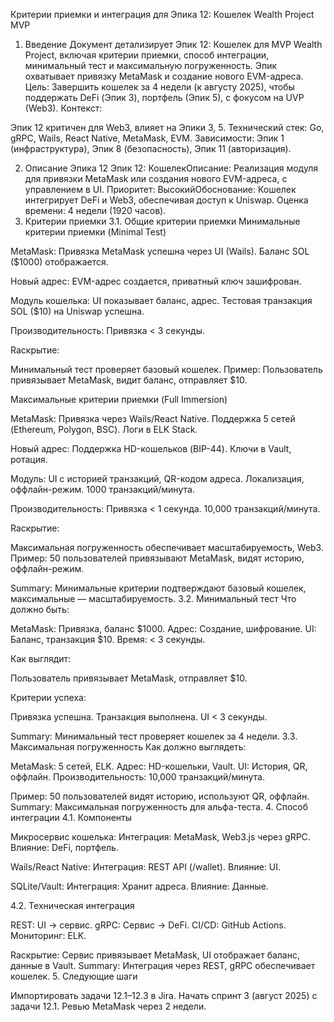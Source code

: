 Критерии приемки и интеграция для Эпика 12: Кошелек Wealth Project MVP
1. Введение
Документ детализирует Эпик 12: Кошелек для MVP Wealth Project, включая критерии приемки, способ интеграции, минимальный тест и максимальную погруженность. Эпик охватывает привязку MetaMask и создание нового EVM-адреса.
Цель: Завершить кошелек за 4 недели (к августу 2025), чтобы поддержать DeFi (Эпик 3), портфель (Эпик 5), с фокусом на UVP (Web3).
Контекст:

Эпик 12 критичен для Web3, влияет на Эпики 3, 5.
Технический стек: Go, gRPC, Wails, React Native, MetaMask, EVM.
Зависимости: Эпик 1 (инфраструктура), Эпик 8 (безопасность), Эпик 11 (авторизация).

2. Описание Эпика 12
Эпик 12: КошелекОписание: Реализация модуля для привязки MetaMask или создания нового EVM-адреса, с управлением в UI.
Приоритет: ВысокийОбоснование: Кошелек интегрирует DeFi и Web3, обеспечивая доступ к Uniswap.
Оценка времени: 4 недели (1920 часов).
3. Критерии приемки
3.1. Общие критерии приемки
Минимальные критерии приемки (Minimal Test)

MetaMask:
Привязка MetaMask успешна через UI (Wails).
Баланс SOL ($1000) отображается.


Новый адрес:
EVM-адрес создается, приватный ключ зашифрован.


Модуль кошелька:
UI показывает баланс, адрес.
Тестовая транзакция SOL ($10) на Uniswap успешна.


Производительность:
Привязка < 3 секунды.



Raскрытие:

Минимальный тест проверяет базовый кошелек.
Пример: Пользователь привязывает MetaMask, видит баланс, отправляет $10.

Максимальные критерии приемки (Full Immersion)

MetaMask:
Привязка через Wails/React Native.
Поддержка 5 сетей (Ethereum, Polygon, BSC).
Логи в ELK Stack.


Новый адрес:
Поддержка HD-кошельков (BIP-44).
Ключи в Vault, ротация.


Модуль:
UI с историей транзакций, QR-кодом адреса.
Локализация, оффлайн-режим.
1000 транзакций/минута.


Производительность:
Привязка < 1 секунда.
10,000 транзакций/минута.



Raскрытие:

Максимальная погруженность обеспечивает масштабируемость, Web3.
Пример: 50 пользователей привязывают MetaMask, видят историю, оффлайн-режим.

Summary: Минимальные критерии подтверждают базовый кошелек, максимальные — масштабируемость.
3.2. Минимальный тест
Что должно быть:

MetaMask: Привязка, баланс $1000.
Адрес: Создание, шифрование.
UI: Баланс, транзакция $10.
Время: < 3 секунды.

Как выглядит:

Пользователь привязывает MetaMask, отправляет $10.

Критерии успеха:

Привязка успешна.
Транзакция выполнена.
UI < 3 секунды.

Summary: Минимальный тест проверяет кошелек за 4 недели.
3.3. Максимальная погруженность
Как должно выглядеть:

MetaMask: 5 сетей, ELK.
Адрес: HD-кошельки, Vault.
UI: История, QR, оффлайн.
Производительность: 10,000 транзакций/минута.

Пример: 50 пользователей видят историю, используют QR, оффлайн.
Summary: Максимальная погруженность для альфа-теста.
4. Способ интеграции
4.1. Компоненты

Микросервис кошелька:
Интеграция: MetaMask, Web3.js через gRPC.
Влияние: DeFi, портфель.


Wails/React Native:
Интеграция: REST API (/wallet).
Влияние: UI.


SQLite/Vault:
Интеграция: Хранит адреса.
Влияние: Данные.



4.2. Техническая интеграция

REST: UI → сервис.
gRPC: Сервис → DeFi.
CI/CD: GitHub Actions.
Мониторинг: ELK.

Raскрытие: Сервис привязывает MetaMask, UI отображает баланс, данные в Vault.
Summary: Интеграция через REST, gRPC обеспечивает кошелек.
5. Следующие шаги

Импортировать задачи 12.1–12.3 в Jira.
Начать спринт 3 (август 2025) с задачи 12.1.
Ревью MetaMask через 2 недели.

